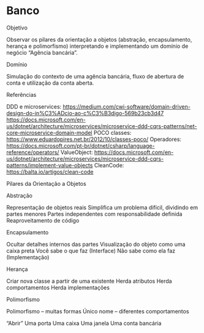# Banco

Objetivo

Observar os pilares da orientação a objetos (abstração, encapsulamento, herança e polimorfismo) interpretando e implementando um domínio de negócio “Agência bancária”.

Domínio

Simulação do contexto de uma agência bancária, fluxo de abertura de conta e utilização da conta aberta.

Referências

DDD e microservices:
https://medium.com/cwi-software/domain-driven-design-do-in%C3%ADcio-ao-c%C3%B3digo-569b23cb3d47
https://docs.microsoft.com/en-us/dotnet/architecture/microservices/microservice-ddd-cqrs-patterns/net-core-microservice-domain-model
POCO classes: https://www.eduardopires.net.br/2012/10/classes-poco/
Operadores: https://docs.microsoft.com/pt-br/dotnet/csharp/language-reference/operators/
ValueObject: https://docs.microsoft.com/en-us/dotnet/architecture/microservices/microservice-ddd-cqrs-patterns/implement-value-objects
CleanCode: https://balta.io/artigos/clean-code

Pilares da Orientação a Objetos

Abstração

Representação de objetos reais
Simplifica um problema difícil, dividindo em partes menores
Partes independentes com responsabilidade definida
Reaproveitamento de código

Encapsulamento

Ocultar detalhes internos das partes
Visualização do objeto como uma caixa preta
Você sabe o que faz (Interface)
Não sabe como ela faz (Implementação)

Herança

Criar nova classe a partir de uma existente
Herda atributos
Herda comportamentos
Herda implementações

Polimorfismo

Polimorfismo – muitas formas
Único nome – diferentes comportamentos

“Abrir”
Uma porta
Uma caixa
Uma janela
Uma conta bancária
